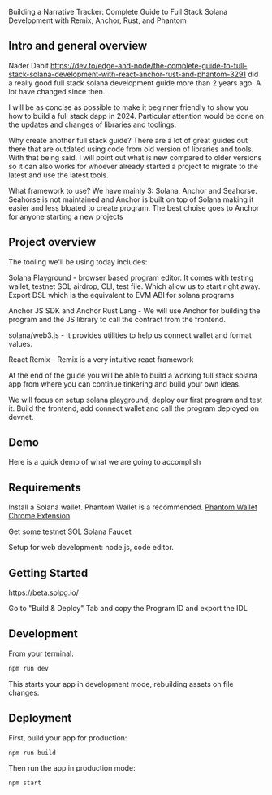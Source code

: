 
Building a Narrative Tracker: Complete Guide to Full Stack Solana Development with Remix, Anchor, Rust, and Phantom

## Intro and general overview

Nader Dabit https://dev.to/edge-and-node/the-complete-guide-to-full-stack-solana-development-with-react-anchor-rust-and-phantom-3291 did a really good full stack solana development guide more than 2 years ago. A lot have changed since then.

I will be as concise as possible to make it beginner friendly to show you how to build a full stack dapp in 2024. Particular attention would be done on the updates and changes of libraries and toolings.

Why create another full stack guide?
There are a lot of great guides out there that are outdated using code from old version of libraries and tools. With that being said. I will point out what is new compared to older versions so it can also works for whoever already started a project to migrate to the latest and use the latest tools.

What framework to use?
We have mainly 3: Solana, Anchor and Seahorse.
Seahorse is not maintained and Anchor is built on top of Solana making it easier and less bloated to create program. The best choise goes to Anchor for anyone starting a new projects

## Project overview

The tooling we'll be using today includes:

Solana Playground - browser based program editor. It comes with testing wallet, testnet SOL airdrop, CLI, test file. Which allow us to start right away. Export DSL which is the equivalent to EVM ABI for solana programs

Anchor JS SDK and Anchor Rust Lang - We will use Anchor for building the program and the JS library to call the contract from the frontend.

solana/web3.js - It provides utilities to help us connect wallet and format values.

React Remix - Remix is a very intuitive react framework

At the end of the guide you will be able to build a working full stack solana app from where you can continue tinkering and build your own ideas.

We will focus on setup solana playground, deploy our first program and test it.
Build the frontend, add connect wallet and call the program deployed on devnet.

## Demo

Here is a quick demo of what we are going to accomplish

## Requirements

Install a Solana wallet. Phantom Wallet is a recommended. 
[Phantom Wallet Chrome Extension](https://chromewebstore.google.com/detail/phantom/bfnaelmomeimhlpmgjnjophhpkkoljpa)

Get some testnet SOL
[Solana Faucet](https://faucet.solana.com/)

Setup for web development: node.js, code editor.

## Getting Started

https://beta.solpg.io/

Go to "Build & Deploy" Tab and copy the Program ID and export the IDL


## Development

From your terminal:

```sh
npm run dev
```

This starts your app in development mode, rebuilding assets on file changes.

## Deployment

First, build your app for production:

```sh
npm run build
```

Then run the app in production mode:

```sh
npm start
```
